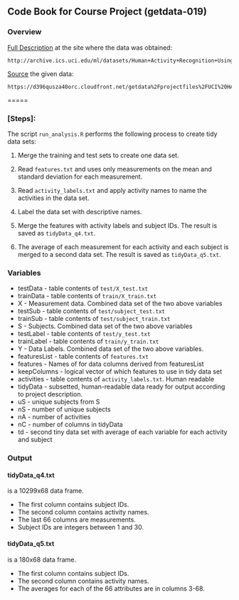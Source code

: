 ## Code Book for Course Project (getdata-019)

### Overview

[Full Description](http://archive.ics.uci.edu/ml/datasets/Human+Activity+Recognition+Using+Smartphones) at the site where the data was obtained:

	http://archive.ics.uci.edu/ml/datasets/Human+Activity+Recognition+Using+Smartphones
	
[Source](https://d396qusza40orc.cloudfront.net/getdata%2Fprojectfiles%2FUCI%20HAR%20Dataset.zip) the given data:

	https://d396qusza40orc.cloudfront.net/getdata%2Fprojectfiles%2FUCI%20HAR%20Dataset.zip 
=====

### [Steps]:

The script `run_analysis.R` performs the following process to create tidy data sets:

1. Merge the training and test sets to create one data set.

2. Read `features.txt` and uses only measurements on the mean and standard deviation for each measurement. 

3. Read `activity_labels.txt` and apply activity names to name the activities in the data set.

4. Label the data set with descriptive names. 

5. Merge the features with activity labels and subject IDs. The result is saved as `tidyData_q4.txt`.

6. The average of each measurement for each activity and each subject is merged to a second data set. The result is saved as `tidyData_q5.txt`.

### Variables

- testData - table contents of `test/X_test.txt`
- trainData - table contents of `train/X_train.txt`
- X - Measurement data. Combined data set of the two above variables
- testSub - table contents of `test/subject_test.txt`
- trainSub - table contents of `test/subject_train.txt`
- S - Subjects. Combined data set of the two above variables
- testLabel - table contents of `test/y_test.txt`
- trainLabel - table contents of `train/y_train.txt`
- Y - Data Labels. Combined data set of the two above variables. 
- featuresList - table contents of `features.txt`
- features - Names of for data columns derived from featuresList
- keepColumns - logical vector of which features to use in tidy data set
- activities - table contents of `activity_labels.txt`. Human readable
- tidyData - subsetted, human-readable data ready for output according to
  project description.
- uS - unique subjects from S
- nS - number of unique subjects
- nA - number of activities
- nC - number of columns in tidyData
- td - second tiny data set with average of each variable for each activity and
  subject

### Output

#### tidyData_q4.txt

is a 10299x68 data frame.

- The first column contains subject IDs.
- The second column contains activity names.
- The last 66 columns are measurements.
- Subject IDs are integers between 1 and 30.

#### tidyData_q5.txt

is a 180x68 data frame.

- The first column contains subject IDs.
- The second column contains activity names.
- The averages for each of the 66 attributes are in columns 3-68.
